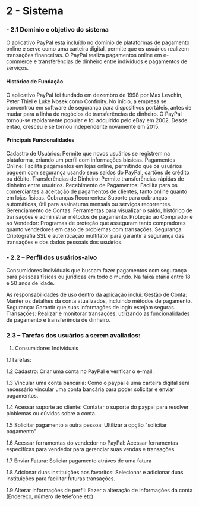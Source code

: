 # 2 - Sistema
### - 2.1 Domínio e objetivo do sistema 
O aplicativo PayPal está incluído no domínio de plataformas de pagamento online e serve como uma carteira digital, permite que os usuários realizem transações financeiras. O PayPal realiza pagamentos online em e-commerce e transferências de dinheiro entre indivíduos e pagamentos de serviços.

#### Histórico de Fundação
O aplicativo PayPal foi fundado em dezembro de 1998 por Max Levchin, Peter Thiel e Luke Nosek como Confinity. No início, a empresa se concentrou em software de segurança para dispositivos portáteis, antes de mudar para a linha de negócios de transferências de dinheiro. O PayPal tornou-se rapidamente popular e foi adquirido pelo eBay em 2002. Desde então, cresceu e se tornou independente novamente em 2015.

#### Principais Funcionalidades
Cadastro de Usuários: Permite que novos usuários se registrem na plataforma, criando um perfil com informações básicas.
Pagamentos Online: Facilita pagamentos em lojas online, permitindo que os usuários paguem com segurança usando seus saldos do PayPal, cartões de crédito ou débito.
Transferências de Dinheiro: Permite transferências rápidas de dinheiro entre usuários.
Recebimento de Pagamentos: Facilita para os comerciantes a aceitação de pagamentos de clientes, tanto online quanto em lojas físicas.
Cobranças Recorrentes: Suporte para cobranças automáticas, útil para assinaturas mensais ou serviços recorrentes.
Gerenciamento de Contas: Ferramentas para visualizar o saldo, histórico de transações e administrar métodos de pagamento.
Proteção ao Comprador e ao Vendedor: Programas de proteção que asseguram tanto compradores quanto vendedores em caso de problemas com transações.
Segurança: Criptografia SSL e autenticação multifator para garantir a segurança das transações e dos dados pessoais dos usuários.

### - 2.2 – Perfil dos usuários-alvo

Consumidores Individuais que buscam fazer pagamentos com segurança para pessoas físicas ou jurídicas em todo o mundo. Na faixa etária entre 18 e 50 anos de idade. 


As responsabilidades de uso dentro da aplicação inclui:
Gestão de Conta: Manter os detalhes da conta atualizados, incluindo métodos de pagamento.
Segurança: Garantir que suas informações de login estejam seguras.
Transações: Realizar e monitorar transações, utilizando as funcionalidades de pagamento e transferência de dinheiro.


### 2.3 – Tarefas dos usuários a serem avaliados:

1. Consumidores Individuais

1.1Tarefas:

1.2 Cadastro:
Criar uma conta no PayPal e verificar o e-mail.

1.3 Vincular uma conta bancária:
Como o paypal é uma carteira digital será necessário vincular uma conta bancária para poder solicitar e enviar pagamentos.

1.4 Acessar suporte ao cliente: 
Contatar o suporte do paypal para resolver ploblemas ou dúvidas sobre a conta.

1.5 Solicitar pagamento a outra pessoa: 
Ultilizar a opção "solicitar pagamento"

1.6 Acessar ferramentas do vendedor no PayPal: 
Acessar ferramentas especifícas para vendedor para gerenciar suas vendas e transações.

1.7 Enviar Fatura:
Soliciar pagamento atráves de uma fatura 

1.8 Adcionar duas instituições aos favoritos: 
Selecionar e adicionar duas instituições para facilitar futuras transações.

1.9 Alterar informações de perfil: 
Fazer a alteração de informações da conta (Endereço, número de telefone etc)



